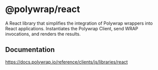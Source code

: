 # @polywrap/react

A React library that simplifies the integration of Polywrap wrappers into React applications. Instantiates the Polywrap Client, send WRAP invocations, and renders the results.

## Documentation
https://docs.polywrap.io/reference/clients/js/libraries/react
